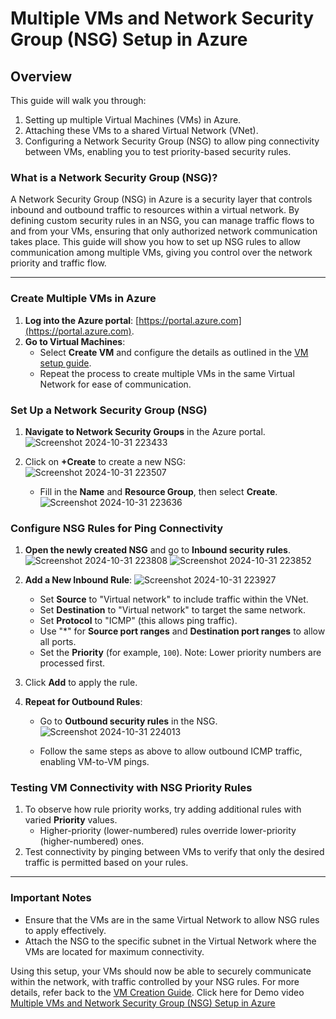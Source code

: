 # Multiple VMs and Network Security Group (NSG) Setup in Azure

## Overview

This guide will walk you through:
1. Setting up multiple Virtual Machines (VMs) in Azure.
2. Attaching these VMs to a shared Virtual Network (VNet).
3. Configuring a Network Security Group (NSG) to allow ping connectivity between VMs, enabling you to test priority-based security rules.

### What is a Network Security Group (NSG)?

A Network Security Group (NSG) in Azure is a security layer that controls inbound and outbound traffic to resources within a virtual network. By defining custom security rules in an NSG, you can manage traffic flows to and from your VMs, ensuring that only authorized network communication takes place. This guide will show you how to set up NSG rules to allow communication among multiple VMs, giving you control over the network priority and traffic flow.

---

### Create Multiple VMs in Azure

1. **Log into the Azure portal**: [https://portal.azure.com](https://portal.azure.com).
2. **Go to Virtual Machines**:
   - Select **Create VM** and configure the details as outlined in the [VM setup guide](https://github.com/Reyajosephine/Azure-30-days-Challenge/blob/main/Day-1.md).
   - Repeat the process to create multiple VMs in the same Virtual Network for ease of communication.
   
### Set Up a Network Security Group (NSG)

1. **Navigate to Network Security Groups** in the Azure portal.
   ![Screenshot 2024-10-31 223433](https://github.com/user-attachments/assets/3be21e80-7a10-453c-90dd-44ad316d078a)

2. Click on **+Create** to create a new NSG:
   ![Screenshot 2024-10-31 223507](https://github.com/user-attachments/assets/556b97f1-2167-42e4-b4bf-ba58209892f7)

   - Fill in the **Name** and **Resource Group**, then select **Create**.
     ![Screenshot 2024-10-31 223636](https://github.com/user-attachments/assets/25772c3e-3ce7-44ef-bfed-315a81dda955)


### Configure NSG Rules for Ping Connectivity

1. **Open the newly created NSG** and go to **Inbound security rules**.
   ![Screenshot 2024-10-31 223808](https://github.com/user-attachments/assets/c017e85a-9a8c-4d2d-a176-057b70088b5a)
   ![Screenshot 2024-10-31 223852](https://github.com/user-attachments/assets/b3c070ad-9390-4eb6-b82e-5a9d8ab097b1)


3. **Add a New Inbound Rule**:
   ![Screenshot 2024-10-31 223927](https://github.com/user-attachments/assets/e32dcc02-ee1e-40cb-884e-578f5e93fa5a)

   - Set **Source** to "Virtual network" to include traffic within the VNet.
   - Set **Destination** to "Virtual network" to target the same network.
   - Set **Protocol** to "ICMP" (this allows ping traffic).
   - Use "*" for **Source port ranges** and **Destination port ranges** to allow all ports.
   - Set the **Priority** (for example, `100`). Note: Lower priority numbers are processed first.
    
4. Click **Add** to apply the rule.

5. **Repeat for Outbound Rules**:
   - Go to **Outbound security rules** in the NSG.
    ![Screenshot 2024-10-31 224013](https://github.com/user-attachments/assets/89f55126-710e-4cfc-8976-f2c3abe1a298)

   - Follow the same steps as above to allow outbound ICMP traffic, enabling VM-to-VM pings.

### Testing VM Connectivity with NSG Priority Rules

1. To observe how rule priority works, try adding additional rules with varied **Priority** values.
   - Higher-priority (lower-numbered) rules override lower-priority (higher-numbered) ones.
2. Test connectivity by pinging between VMs to verify that only the desired traffic is permitted based on your rules.

---

### Important Notes
- Ensure that the VMs are in the same Virtual Network to allow NSG rules to apply effectively.
- Attach the NSG to the specific subnet in the Virtual Network where the VMs are located for maximum connectivity.

Using this setup, your VMs should now be able to securely communicate within the network, with traffic controlled by your NSG rules.
For more details, refer back to the [VM Creation Guide](https://github.com/Reyajosephine/Azure-30-days-Challenge/blob/main/Day-1.md). Click here for Demo video [Multiple VMs and Network Security Group (NSG) Setup in Azure](https://www.linkedin.com/posts/reya-josephine-a871a827b_azure-networksecurity-cloudcomputing-activity-7257805409367793666-Q1qD?utm_source=share&utm_medium=member_desktop)

